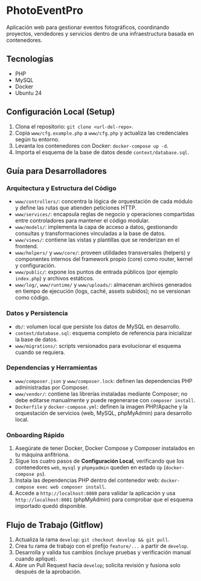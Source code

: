 # PhotoEventPro
Aplicación web para gestionar eventos fotográficos, coordinando proyectos, vendedores y servicios dentro de una infraestructura basada en contenedores.

## Tecnologías
- PHP
- MySQL
- Docker
- Ubuntu 24

## Configuración Local (Setup)
1. Clona el repositorio: `git clone <url-del-repo>`.
2. Copia `www/cfg.example.php` a `www/cfg.php` y actualiza las credenciales según tu entorno.
3. Levanta los contenedores con Docker: `docker-compose up -d`.
4. Importa el esquema de la base de datos desde `context/database.sql`.

## Guía para Desarrolladores
### Arquitectura y Estructura del Código
- `www/controllers/`: concentra la lógica de orquestación de cada módulo y define las rutas que atienden peticiones HTTP.
- `www/services/`: encapsula reglas de negocio y operaciones compartidas entre controladores para mantener el código modular.
- `www/models/`: implementa la capa de acceso a datos, gestionando consultas y transformaciones vinculadas a la base de datos.
- `www/views/`: contiene las vistas y plantillas que se renderizan en el frontend.
- `www/helpers/` y `www/core/`: proveen utilidades transversales (helpers) y componentes internos del framework propio (core) como router, kernel y configuración.
- `www/public/`: expone los puntos de entrada públicos (por ejemplo `index.php`) y archivos estáticos.
- `www/log/`, `www/runtime/` y `www/uploads/`: almacenan archivos generados en tiempo de ejecución (logs, caché, assets subidos); no se versionan como código.

### Datos y Persistencia
- `db/`: volumen local que persiste los datos de MySQL en desarrollo.
- `context/database.sql`: esquema completo de referencia para inicializar la base de datos.
- `www/migrations/`: scripts versionados para evolucionar el esquema cuando se requiera.

### Dependencias y Herramientas
- `www/composer.json` y `www/composer.lock`: definen las dependencias PHP administradas por Composer.
- `www/vendor/`: contiene las librerías instaladas mediante Composer; no debe editarse manualmente y puede regenerarse con `composer install`.
- `Dockerfile` y `docker-compose.yml`: definen la imagen PHP/Apache y la orquestación de servicios (web, MySQL, phpMyAdmin) para desarrollo local.

### Onboarding Rápido
1. Asegúrate de tener Docker, Docker Compose y Composer instalados en tu máquina anfitriona.
2. Sigue los cuatro pasos de **Configuración Local**, verificando que los contenedores `web`, `mysql` y `phpmyadmin` queden en estado `Up` (`docker-compose ps`).
3. Instala las dependencias PHP dentro del contenedor web: `docker-compose exec web composer install`.
4. Accede a `http://localhost:8080` para validar la aplicación y usa `http://localhost:8081` (phpMyAdmin) para comprobar que el esquema importado quedó disponible.

## Flujo de Trabajo (Gitflow)
1. Actualiza la rama `develop`: `git checkout develop && git pull`.
2. Crea tu rama de trabajo con el prefijo `feature/...` a partir de `develop`.
3. Desarrolla y valida tus cambios (incluye pruebas y verificación manual cuando aplique).
4. Abre un Pull Request hacia `develop`; solicita revisión y fusiona solo después de la aprobación.
